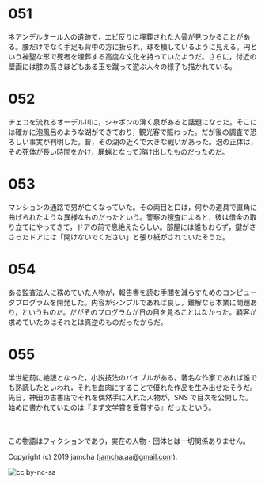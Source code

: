 

# 051

ネアンデルタール人の遺跡で，エビ反りに埋葬された人骨が見つかることがある。腰だけでなく手足も背中の方に折られ，球を模しているように見える。円という神聖な形で死者を埋葬する高度な文化を持っていたようだ。さらに，付近の壁画には膝の高さほどもある玉を蹴って遊ぶ人々の様子も描かれている。  


# 052

チェコを流れるオーデル川に，シャボンの沸く泉があると話題になった。そこには確かに泡風呂のような湖ができており，観光客で賑わった。だが後の調査で恐ろしい事実が判明した。昔，その湖の近くで大きな戦いがあった。泡の正体は，その死体が長い時間をかけ，屍蝋となって溶け出したものだったのだ。  


# 053

マンションの通路で男が亡くなっていた。その両目と口は，何かの道具で直角に曲げられたような異様なものだったという。警察の捜査によると，彼は借金の取り立てにやってきて，ドアの前で息絶えたらしい。部屋には誰もおらず，鍵がささったドアには「開けないでください」と張り紙がされていたそうだ。  


# 054

ある監査法人に務めていた人物が，報告書を読む手間を減らすためのコンピュータプログラムを開発した。内容がシンプルであれば良し，難解なら本業に問題あり，というものだ。だがそのプログラムが日の目を見ることはなかった。顧客が求めていたのはそれとは真逆のものだったからだ。  


# 055

半世紀前に絶版となった，小説技法のバイブルがある。著名な作家であれば誰でも熟読したといわれ，それを血肉にすることで優れた作品を生み出せたそうだ。先日，神田の古書店でそれを偶然手に入れた人物が，SNS で目次を公開した。始めに書かれていたのは『まず文学賞を受賞する』だったという。  

<br>  
<br>  
この物語はフィクションであり，実在の人物・団体とは一切関係ありません。  

Copyright (c) 2019 jamcha (jamcha.aa@gmail.com).  

![cc by-nc-sa](https://i.creativecommons.org/l/by-nc-sa/4.0/88x31.png)  

